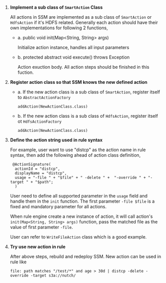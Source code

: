 1. **Implement a sub class of `SmartAction` Class**


     All actions in SSM are implemented as a sub class of `SmartAction` or `HdfsAction` if it's HDFS related.  Generally each action should have their own implementations for following 2 functions,
   
     - a. public void init(Map<String, String> args)
  
        Initialize action instance, handles all input parameters
  
     - b. protected abstract void execute() throws Exception
   
        Action exuction body. All action steps should be finished in this fuction. 
      
   
2. **Register action class so that SSM knows the new defined action**

 
     - a. If the new action class is a sub class of `SmartAction`, register itself to `AbstractActionFactory`

        `addAction(NewActionClass.class)`
	
     - b. If the new action class is a sub class of `HdfsAction`, register itself ot `HdfsActionFactory`
	
	      `addAction(NewActionClass.class)`
      

3. **Define the action string used in rule syntax**

    
    For example, user want to use "distcp" as the action name in rule syntax, then add the following ahead of action class definition,
	
	    @ActionSignature(
         actionId = "distcp",
         displayName = "distcp",
         usage = "-file " + "$file" + " -delete " +  "-override " + "-target " + "$path"; 
         )
       
  	User need to define all supported parameter in the `usage` field and handle them in the `init` function. The first parameter `-file $file` is a fixed and mandatory parameter for all actions. 
	
	  When rule engine create a new instance of action, it will call action's `init(Map<String, String> args)` function, pass the matched file as the value of first parameter `-file`. 

	  User can refer to `WriteFileAction` class which is a good example. 
    

 4. **Try use new action in rule**   
 
 
    After above steps, rebuild and redeploy SSM. New action can be used in rule like 

      `file: path matches "/test/*" and age > 30d | distcp -delete -override -target s3a://nutch/`
